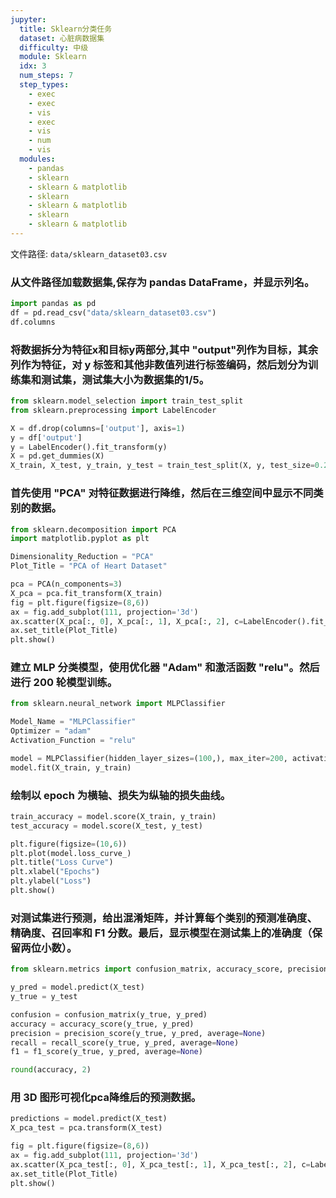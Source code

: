 ```yaml
---
jupyter:
  title: Sklearn分类任务
  dataset: 心脏病数据集
  difficulty: 中级
  module: Sklearn
  idx: 3
  num_steps: 7
  step_types:
    - exec
    - exec
    - vis
    - exec
    - vis
    - num
    - vis
  modules:
    - pandas
    - sklearn
    - sklearn & matplotlib
    - sklearn
    - sklearn & matplotlib
    - sklearn
    - sklearn & matplotlib
---
```


文件路径: `data/sklearn_dataset03.csv`

### 从文件路径加载数据集,保存为 pandas DataFrame，并显示列名。
```python
import pandas as pd
df = pd.read_csv("data/sklearn_dataset03.csv")
df.columns
```

### 将数据拆分为特征x和目标y两部分,其中 "output"列作为目标，其余列作为特征，对 y 标签和其他非数值列进行标签编码，然后划分为训练集和测试集，测试集大小为数据集的1/5。
```python
from sklearn.model_selection import train_test_split
from sklearn.preprocessing import LabelEncoder

X = df.drop(columns=['output'], axis=1)
y = df['output']
y = LabelEncoder().fit_transform(y)
X = pd.get_dummies(X)
X_train, X_test, y_train, y_test = train_test_split(X, y, test_size=0.2, random_state=42)
```

### 首先使用 "PCA" 对特征数据进行降维，然后在三维空间中显示不同类别的数据。
```python
from sklearn.decomposition import PCA
import matplotlib.pyplot as plt

Dimensionality_Reduction = "PCA"
Plot_Title = "PCA of Heart Dataset"

pca = PCA(n_components=3)
X_pca = pca.fit_transform(X_train)
fig = plt.figure(figsize=(8,6))
ax = fig.add_subplot(111, projection='3d')
ax.scatter(X_pca[:, 0], X_pca[:, 1], X_pca[:, 2], c=LabelEncoder().fit_transform(y_train))
ax.set_title(Plot_Title)
plt.show()
```

### 建立 MLP 分类模型，使用优化器 "Adam" 和激活函数 "relu"。然后进行 200 轮模型训练。
```python
from sklearn.neural_network import MLPClassifier

Model_Name = "MLPClassifier"
Optimizer = "adam"
Activation_Function = "relu"

model = MLPClassifier(hidden_layer_sizes=(100,), max_iter=200, activation=Activation_Function, solver=Optimizer, random_state=42)
model.fit(X_train, y_train)
```

### 绘制以 epoch 为横轴、损失为纵轴的损失曲线。
```python
train_accuracy = model.score(X_train, y_train)
test_accuracy = model.score(X_test, y_test)

plt.figure(figsize=(10,6))
plt.plot(model.loss_curve_)
plt.title("Loss Curve")
plt.xlabel("Epochs")
plt.ylabel("Loss")
plt.show()
```

### 对测试集进行预测，给出混淆矩阵，并计算每个类别的预测准确度、精确度、召回率和 F1 分数。最后，显示模型在测试集上的准确度（保留两位小数）。
```python
from sklearn.metrics import confusion_matrix, accuracy_score, precision_score, recall_score, f1_score

y_pred = model.predict(X_test)
y_true = y_test

confusion = confusion_matrix(y_true, y_pred)
accuracy = accuracy_score(y_true, y_pred)
precision = precision_score(y_true, y_pred, average=None)
recall = recall_score(y_true, y_pred, average=None)
f1 = f1_score(y_true, y_pred, average=None)

round(accuracy, 2)
```

### 用 3D 图形可视化pca降维后的预测数据。
```python
predictions = model.predict(X_test)
X_pca_test = pca.transform(X_test)

fig = plt.figure(figsize=(8,6))
ax = fig.add_subplot(111, projection='3d')
ax.scatter(X_pca_test[:, 0], X_pca_test[:, 1], X_pca_test[:, 2], c=LabelEncoder().fit_transform(predictions))
ax.set_title(Plot_Title)
plt.show()
```